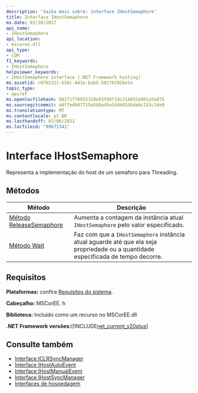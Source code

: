 ```yaml
---
description: 'Saiba mais sobre: interface IHostSemaphore'
title: Interface IHostSemaphore
ms.date: 03/30/2017
api_name:
- IHostSemaphore
api_location:
- mscoree.dll
api_type:
- COM
f1_keywords:
- IHostSemaphore
helpviewer_keywords:
- IHostSemaphore interface [.NET Framework hosting]
ms.assetid: c0765321-656c-441e-bab5-58176292be1e
topic_type:
- apiref
ms.openlocfilehash: 682f1f70925310e93f88f1dc314052e801a5e87b
ms.sourcegitcommit: ddf7edb67715a5b9a45e3dd44536dabc153c1de0
ms.translationtype: MT
ms.contentlocale: pt-BR
ms.lasthandoff: 02/06/2021
ms.locfileid: "99671341"
---
```

# <a name="ihostsemaphore-interface"></a>Interface IHostSemaphore

Representa a implementação do host de um semáforo para Threading.  
  
## <a name="methods"></a>Métodos  
  
|Método|Descrição|  
|------------|-----------------|  
|[Método ReleaseSemaphore](ihostsemaphore-releasesemaphore-method.md)|Aumenta a contagem da instância atual `IHostSemaphore` pelo valor especificado.|  
|[Método Wait](ihostsemaphore-wait-method.md)|Faz com que a `IHostSemaphore` instância atual aguarde até que ela seja propriedade ou a quantidade especificada de tempo decorre.|  
  
## <a name="requirements"></a>Requisitos  

 **Plataformas:** confira [Requisitos do sistema](../../get-started/system-requirements.md).  
  
 **Cabeçalho:** MSCorEE. h  
  
 **Biblioteca:** Incluído como um recurso no MSCorEE.dll  
  
 **.NET Framework versões:**[!INCLUDE[net_current_v20plus](../../../../includes/net-current-v20plus-md.md)]  
  
## <a name="see-also"></a>Consulte também

- [Interface ICLRSyncManager](iclrsyncmanager-interface.md)
- [Interface IHostAutoEvent](ihostautoevent-interface.md)
- [Interface IHostManualEvent](ihostmanualevent-interface.md)
- [Interface IHostSyncManager](ihostsyncmanager-interface.md)
- [Interfaces de hospedagem](hosting-interfaces.md)
